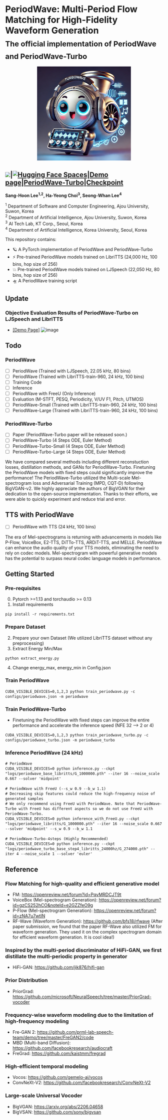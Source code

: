 # PeriodWave: Multi-Period Flow Matching for High-Fidelity Waveform Generation <br> <sub>The official implementation of PeriodWave and PeriodWave-Turbo</sub>
<p align="center">
  <img src="periodwave.png" width="300"/>
</p>

##  <a src="https://img.shields.io/badge/cs.CV-2311.12454-b31b1b?logo=arxiv&logoColor=red" href="https://arxiv.org/abs/2408.07547"> <img src="https://img.shields.io/badge/cs.CV-2311.12454-b31b1b?logo=arxiv&logoColor=red"></a>|[![Hugging Face Spaces](https://img.shields.io/badge/%F0%9F%A4%97%20Hugging%20Face-Spaces-blue)]()|[Demo page](https://periodwave.github.io/demo/)|[PeriodWave-Turbo]( https://periodwave-turbo.github.io/audio-demo/)|[Checkpoint]() 

**Sang-Hoon Lee<sup>1,2</sup>, Ha-Yeong Choi<sup>3</sup>, Seong-Whan Lee<sup>4</sup>**

<sup>1</sup> Department of Software and Computer Engineering, Ajou University, Suwon, Korea<br>
<sup>2</sup> Department of Artificial Intelligence, Ajou University, Suwon, Korea<br>
<sup>3</sup> AI Tech Lab, KT Corp., Seoul, Korea  <br>
<sup>4</sup> Department of Artificial Intelligence, Korea University, Seoul, Korea  <br>

<!--
## Seeking Research Funding Support
I am seeking research funding support for my upcoming project. If you are interested in providing funding or would like more information about the project, please contact me (sanghoonlee@ajou.ac.kr). Thank you for your consideration and support. 

음성 합성 기술, 음성 변환 기술, 실시간 음성 생성 기술 개발 등 다양한 연구를 현재 진행 및 계획 중입니다. 산학협력연구에 관심 있으면 연락 부탁드립니다. (sanghoonlee@ajou.ac.kr)
-->

This repository contains:

- 🪐 A PyTorch implementation of PeriodWave and PeriodWave-Turbo 
- ⚡️ Pre-trained PeriodWave models trained on LibriTTS (24,000 Hz, 100 bins, hop size of 256)
- 💥 Pre-trained PeriodWave models trained on LJSpeech (22,050 Hz, 80 bins, hop size of 256)
- 🛸 A PeriodWave training script

## Update
<!--- 💥 TTS/VC with PeriodWave 

### 24.00.00
- PeriodWave-Turbo Paper Update
### 24.00.00
- We have released PeriodWave-L and PeriodWave-Turbo-L (4 Steps Models). We achieved PESQ of 4.454

### 24.00.00
- We have released PeriodWave-Turbo (4 Steps Models).
- We have released PeriodWave.
-->
### Objective Evaluation Results of PeriodWave-Turbo on LJSpeech and LibriTTS 
- [[Demo Page]](https://periodwave-turbo.github.io/audio-demo/)
![image](https://github.com/user-attachments/assets/06a8d005-ca07-43b6-b947-c79d55d2819c)

## Todo
### PeriodWave
- [ ] PeriodWave (Trained with LJSpeech, 22.05 kHz, 80 bins)
- [ ] PeriodWave (Trained with LibriTTS-train-960, 24 kHz, 100 bins)
- [ ] Training Code
- [ ] Inference
- [ ] PeriodWave with FreeU (Only Inference)
- [ ] Evaluation (M-STFT, PESQ, Periodicity, V/UV F1, Pitch, UTMOS)
- [ ] PeriodWave-Small (Trained with LibriTTS-train-960, 24 kHz, 100 bins)
- [ ] PeriodWave-Large (Trained with LibriTTS-train-960, 24 kHz, 100 bins)
      
### PeriodWave-Turbo 
- [ ] Paper (PeriodWave-Turbo paper will be released soon.)
- [ ] PeriodWave-Turbo (4 Steps ODE, Euler Method)
- [ ] PeriodWave-Turbo-Small (4 Steps ODE, Euler Method)
- [ ] PeriodWave-Turbo-Large (4 Steps ODE, Euler Method)

We have compared several methods including different reconstuction losses, distillation methods, and GANs for PeriodWave-Turbo. Finetuning the PeriodWave models with fixed steps could significantly improve the performance! The PeriodWave-Turbo utilized the Multi-scale Mel-spectrogram loss and Adversarial Training (MPD, CQT-D) following BigVGAN-v2. We highly appreciate the authors of BigVGAN for their dedication to the open-source implementation. Thanks to their efforts, we were able to quickly experiment and reduce trial and error.

## TTS with PeriodWave
- [ ] PeriodWave with TTS (24 kHz, 100 bins)
      
The era of Mel-spectrograms is returning with advancements in models like P-Flow, VoiceBox, E2-TTS, DiTTo-TTS, ARDiT-TTS, and MELLE. PeriodWave can enhance the audio quality of your TTS models, eliminating the need to rely on codec models. Mel-spectrogram with powerful generative models has the potential to surpass neural codec language models in performance.

<!--
## VC with PeriodWave
- [ ] PeriodWave with [SDT (Speech Diffusion Transformer]() (24 kHz, 80 bins, hop 240)
-->
      
## Getting Started

### Pre-requisites
0. Pytorch >=1.13 and torchaudio >= 0.13
1. Install requirements
```
pip install -r requirements.txt
```
### Prepare Dataset
2. Prepare your own Dataset (We utilized LibriTTS dataset without any preprocessing)
3. Extract Energy Min/Max
```
python extract_energy.py
```
4. Change energy_max, energy_min in Config.json
   
### Train PeriodWave
```
CUDA_VISIBLE_DEVICES=0,1,2,3 python train_periodwave.py -c configs/periodwave.json -m periodwave
```

### Train PeriodWave-Turbo
- Finetuning the PeriodWave with fixed steps can improve the entire performance and accelerate the inference speed (NFE 32 --> 2 or 4)
```
CUDA_VISIBLE_DEVICES=0,1,2,3 python train_periodwave_turbo.py -c configs/periodwave_turbo.json -m periodwave_turbo
```

### Inference PeriodWave (24 kHz)
```
# PeriodWave
CUDA_VISIBLE_DEVICES=0 python inference.py --ckpt "logs/periodwave_base_libritts/G_1000000.pth" --iter 16 --noise_scale 0.667 --solver 'midpoint'

# PeriodWave with FreeU (--s_w 0.9 --b_w 1.1)
# Decreasing skip features could reduce the high-frequency noise of generated samples
# We only recommend using FreeU with PeriodWave. Note that PeriodWave-Turbe with FreeU has different aspects so we do not use FreeU with PeriodWave-Turbo. 
CUDA_VISIBLE_DEVICES=0 python inference_with_FreeU.py --ckpt "logs/periodwave_libritts/G_1000000.pth" --iter 16 --noise_scale 0.667 --solver 'midpoint' --s_w 0.9 --b_w 1.1

# PeriodWave-Turbo-4steps (Highly Recommended)
CUDA_VISIBLE_DEVICES=0 python inference.py --ckpt "logs/periodwave_turbo_base_step4_libritts_24000hz/G_274000.pth" --iter 4 --noise_scale 1 --solver 'euler'
```

<!--
## Modification after paper submission
### 6 kHz Band Noise Issue
- We found that the generated samples contain 6 kHz band noise. (Unfortunately, I could not hear this sound... but someone told me this issue. I checked it by visualization of spectrogram)
- We experimented over 50 modified models after submission... (Activation, Low-pass filter, add/concat, activation position, down/up-sampling position, etc.)
- We observed that the main reason is the down/up-sampling position of our Unet structure. We modified the model that can use the skip-connection for the features of original resolution to feed it to the decoder.
- Also, the concatnation of skip-features could remove the band noise, however, this decreases the performance while the noise band is removed. (This means that the stacked noise over ODE steps make the samples with 6 kHz band noise.
- We all re-train the model, and improve the performance compared to the submision version.
-->

## Reference
### Flow Matching for high-quality and efficient generative model
- FM: https://openreview.net/forum?id=PqvMRDCJT9t
- VoiceBox (Mel-spectrogram Generation): https://openreview.net/forum?id=gzCS252hCO&noteId=e2GZZfeO9g
- P-Flow (Mel-spectrogram Generation): https://openreview.net/forum?id=zNA7u7wtIN
- RF-Wave (Waveform Generation): https://github.com/bfs18/rfwave (After paper submission, we found that the paper RF-Wave also utilized FM for waveform generation. They used it on the complex spectrogram domain for efficient waveform generation. It is cool idea!)
  
### Inspired by the multi-period discriminator of HiFi-GAN, we first distillate the multi-periodic property in generator
- HiFi-GAN: https://github.com/jik876/hifi-gan

### Prior Distribution
- PriorGrad: https://github.com/microsoft/NeuralSpeech/tree/master/PriorGrad-vocoder

### Frequency-wise waveform modeling due to the limitation of high-frequency modeling
- Fre-GAN 2: https://github.com/prml-lab-speech-team/demo/tree/master/FreGAN2/code
- MBD (Multi-band Diffusion): https://github.com/facebookresearch/audiocraft
- FreGrad: https://github.com/kaistmm/fregrad

### High-efficient temporal modeling
- Vocos: https://github.com/gemelo-ai/vocos
- ConvNeXt-V2: https://github.com/facebookresearch/ConvNeXt-V2
  
### Large-scale Universal Vocoder
- BigVGAN: https://arxiv.org/abs/2206.04658
- BigVSAN: https://github.com/sony/bigvsan
